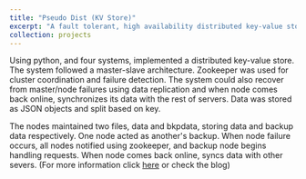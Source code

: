 ```yaml
---
title: "Pseudo Dist (KV Store)"
excerpt: "A fault tolerant, high availability distributed key-value store using python and zookeeper<br/><img src='/images/500x300.png'>"
collection: projects
---
```

Using python, and four systems, implemented a distributed key-value store. The system followed a master-slave architecture. Zookeeper was used for cluster coordination and failure detection. The system could also recover from master/node failures using data replication and when node comes back online, synchronizes its data with the rest of servers. Data was stored as JSON objects and split based on key. 

The nodes maintained two files, data and bkpdata, storing data and backup data respectively. One node acted as another's backup. When node failure occurs, all nodes notified using zookeeper, and backup node begins handling requests. When node comes back online, syncs data with other severs. (For more information click [here](https://github.com/drholmie/PseudoDist/) or check the blog)
